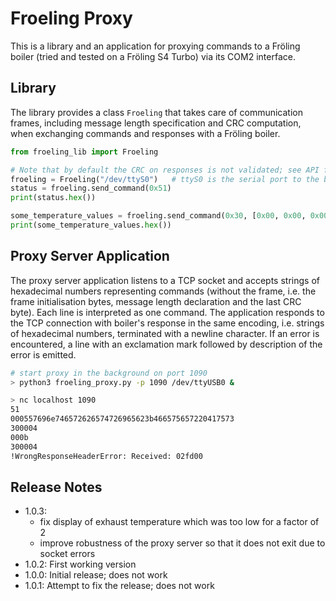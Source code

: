 # Froeling Proxy

This is a library and an application for proxying commands to a Fröling boiler (tried and tested on a Fröling S4 Turbo) via its COM2 interface.

## Library

The library provides a class `Froeling` that takes care of communication frames, including
message length specification and CRC computation, when exchanging commands and
responses with a Fröling boiler.

```python
from froeling_lib import Froeling

# Note that by default the CRC on responses is not validated; see API for details
froeling = Froeling("/dev/ttyS0")   # ttyS0 is the serial port to the boiler
status = froeling.send_command(0x51)
print(status.hex())

some_temperature_values = froeling.send_command(0x30, [0x00, 0x00, 0x00, 0x01])
print(some_temperature_values.hex())
```

## Proxy Server Application

The proxy server application listens to a TCP socket and accepts strings of hexadecimal 
numbers representing commands (without the frame, i.e. the frame initialisation bytes, 
message length declaration and the last CRC byte). Each line is interpreted as one command.
The application responds to the TCP connection with boiler's response in the same encoding,
i.e. strings of hexadecimal numbers, terminated with a newline character. If an error is 
encountered, a line with an exclamation mark followed by description of the error is emitted.

```bash
# start proxy in the background on port 1090
> python3 froeling_proxy.py -p 1090 /dev/ttyUSB0 &

> nc localhost 1090
51
000557696e746572626574726965623b466575657220417573
300004
000b
300004
!WrongResponseHeaderError: Received: 02fd00
```

## Release Notes

* 1.0.3:
  - fix display of exhaust temperature which was too low for a factor of 2
  - improve robustness of the proxy server so that it does not exit due to socket errors
* 1.0.2: First working version
* 1.0.0: Initial release; does not work
* 1.0.1: Attempt to fix the release; does not work
